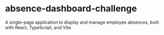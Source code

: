# absence-dashboard-challenge
A single-page application to display and manage employee absences, built with React, TypeScript, and Vite.
